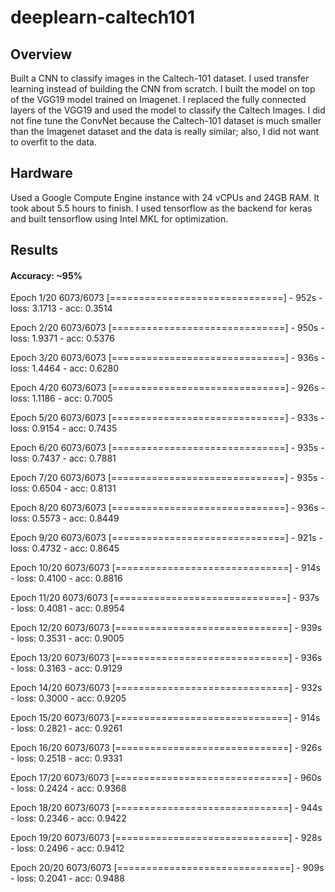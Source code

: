 # deeplearn-caltech101

## Overview
Built a CNN to classify images in the Caltech-101 dataset. I used transfer learning instead of building the CNN from scratch. I built the 
model on top of the VGG19 model trained on Imagenet. I replaced the fully connected layers of the VGG19 and used the model to classify 
the Caltech Images. I did not fine tune the ConvNet because the Caltech-101 dataset is much smaller than the Imagenet dataset and the data
is really similar; also, I did not want to overfit to the data. 

## Hardware
Used a Google Compute Engine instance with 24 vCPUs and 24GB RAM. It took about 5.5 hours to finish. I used tensorflow as the backend 
for keras and built tensorflow using Intel MKL for optimization. 

## Results

#### Accuracy: ~95%

Epoch 1/20
6073/6073 [==============================] - 952s - loss: 3.1713 - acc: 0.3514

Epoch 2/20
6073/6073 [==============================] - 950s - loss: 1.9371 - acc: 0.5376

Epoch 3/20
6073/6073 [==============================] - 936s - loss: 1.4464 - acc: 0.6280

Epoch 4/20
6073/6073 [==============================] - 926s - loss: 1.1186 - acc: 0.7005

Epoch 5/20
6073/6073 [==============================] - 933s - loss: 0.9154 - acc: 0.7435

Epoch 6/20
6073/6073 [==============================] - 935s - loss: 0.7437 - acc: 0.7881

Epoch 7/20
6073/6073 [==============================] - 935s - loss: 0.6504 - acc: 0.8131

Epoch 8/20
6073/6073 [==============================] - 936s - loss: 0.5573 - acc: 0.8449

Epoch 9/20
6073/6073 [==============================] - 921s - loss: 0.4732 - acc: 0.8645

Epoch 10/20
6073/6073 [==============================] - 914s - loss: 0.4100 - acc: 0.8816

Epoch 11/20
6073/6073 [==============================] - 937s - loss: 0.4081 - acc: 0.8954

Epoch 12/20
6073/6073 [==============================] - 939s - loss: 0.3531 - acc: 0.9005

Epoch 13/20
6073/6073 [==============================] - 936s - loss: 0.3163 - acc: 0.9129

Epoch 14/20
6073/6073 [==============================] - 932s - loss: 0.3000 - acc: 0.9205

Epoch 15/20
6073/6073 [==============================] - 914s - loss: 0.2821 - acc: 0.9261

Epoch 16/20
6073/6073 [==============================] - 926s - loss: 0.2518 - acc: 0.9331

Epoch 17/20
6073/6073 [==============================] - 960s - loss: 0.2424 - acc: 0.9368

Epoch 18/20
6073/6073 [==============================] - 944s - loss: 0.2346 - acc: 0.9422

Epoch 19/20
6073/6073 [==============================] - 928s - loss: 0.2496 - acc: 0.9412

Epoch 20/20
6073/6073 [==============================] - 909s - loss: 0.2041 - acc: 0.9488
